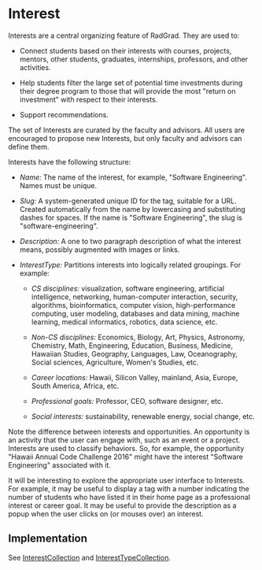 # Interest

Interests are a central organizing feature of RadGrad.  They are used to:
 
* Connect students based on their interests with courses, projects, mentors, other students, graduates, internships, professors, and other activities.  

* Help students filter the large set of potential time investments during their degree program to those that will provide the most "return on investment" with respect to their interests. 

* Support recommendations.

The set of Interests are curated by the faculty and advisors. All users are encouraged to propose new Interests, but only faculty and advisors can define them.

Interests have the following structure:

* *Name:*  The name of the interest, for example, "Software Engineering". Names must be unique.

* *Slug:*  A system-generated unique ID for the tag, suitable for a URL.  Created automatically from the name by lowercasing and substituting dashes for spaces.  If the name is "Software Engineering", the slug is "software-engineering". 

* *Description:*  A one to two paragraph description of what the interest means, possibly augmented with images or links.  
 
* *InterestType:*  Partitions interests into logically related groupings. For example:
 
  * *CS disciplines:*  visualization, software engineering, artificial intelligence, networking, human-computer interaction, security, algorithms, bioinformatics, computer vision, high-performance computing, user modeling, databases and data mining, machine learning, medical informatics, robotics, data science, etc.
  
  * *Non-CS disciplines:*  Economics, Biology, Art, Physics, Astronomy, Chemistry, Math, Engineering, Education, Business, Medicine, Hawaiian Studies, Geography, Languages, Law, Oceanography, Social sciences, Agriculture, Women's Studies, etc. 
  
  * *Career locations:*  Hawaii, Silicon Valley, mainland, Asia, Europe, South America, Africa, etc.
  
  * *Professional goals:*  Professor, CEO, software designer, etc.
   
  * *Social interests:*  sustainability, renewable energy, social change, etc.

Note the difference between interests and opportunities.  An opportunity is an activity that the user can engage with, such as an event or a project.   Interests are used to classify behaviors.  So, for example, the opportunity "Hawaii Annual Code Challenge 2016" might have the interest "Software Engineering" associated with it. 

It will be interesting to explore the appropriate user interface to Interests.  For example, it may be useful to display a tag with a number indicating the number of students who have listed it in their home page as a professional interest or career goal. It may be useful to provide the description as a popup when the user clicks on (or mouses over) an interest.

## Implementation

See [InterestCollection](https://philipmjohnson.gitbooks.io/radgrad-manual/content/api/jsdocs/module-Interest-InterestCollection.html) and [InterestTypeCollection](https://philipmjohnson.gitbooks.io/radgrad-manual/content/api/jsdocs/module-InterestType-InterestTypeCollection.html).
  
